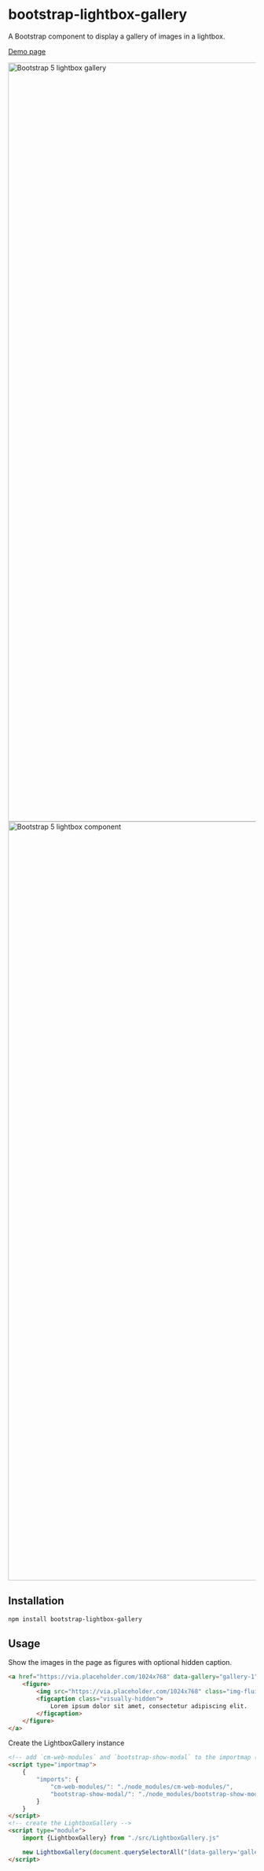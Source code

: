 # bootstrap-lightbox-gallery

A Bootstrap component to display a gallery of images in a lightbox.

[Demo page](https://shaack.com/projekte/bootstrap-lightbox-gallery)

<img width="1544" alt="Bootstrap 5 lightbox gallery" src="https://github.com/shaack/bootstrap-lightbox-gallery/assets/832120/dce09d2c-487d-4422-ae5e-cdd118119d3f">

<img width="1544" alt="Bootstrap 5 lightbox component" src="https://github.com/shaack/bootstrap-lightbox-gallery/assets/832120/8c9cccb5-deaf-4961-92ab-6b6764e26e16">


## Installation

```bash
npm install bootstrap-lightbox-gallery
```

## Usage

Show the images in the page as figures with optional hidden caption.

```html
<a href="https://via.placeholder.com/1024x768" data-gallery="gallery-1" class="d-block">
    <figure>
        <img src="https://via.placeholder.com/1024x768" class="img-fluid" alt="Lorem ipsum dolor sit amet"/>
        <figcaption class="visually-hidden">
            Lorem ipsum dolor sit amet, consectetur adipiscing elit.
        </figcaption>
    </figure>
</a>
```

Create the LightboxGallery instance

```html
<!-- add `cm-web-modules` and `bootstrap-show-modal` to the importmap (if no transpiler is used) -->
<script type="importmap">
    {
        "imports": {
            "cm-web-modules/": "./node_modules/cm-web-modules/",
            "bootstrap-show-modal/": "./node_modules/bootstrap-show-modal/"
        }
    }
</script>
<!-- create the LightboxGallery -->
<script type="module">
    import {LightboxGallery} from "./src/LightboxGallery.js"

    new LightboxGallery(document.querySelectorAll("[data-gallery='gallery-1']"), {title: "My Gallery"})
</script>
```
